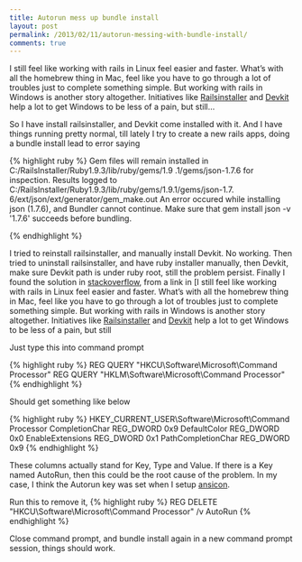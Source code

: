 ```yaml
---
title: Autorun mess up bundle install
layout: post
permalink: /2013/02/11/autorun-messing-with-bundle-install/
comments: true
---
```

I still feel like working with rails in Linux feel easier and faster. What&#8217;s with all the homebrew thing in Mac, feel like you have to go through a lot of troubles just to complete something simple. But working with rails in Windows is another story altogether. Initiatives like [Railsinstaller](http://railsinstaller.org/) and [Devkit](https://github.com/oneclick/rubyinstaller/wiki/development-kit) help a lot to get Windows to be less of a pain, but still&#8230;

So I have install railsinstaller, and Devkit come installed with it. And I have things running pretty normal, till lately I try to create a new rails apps, doing a bundle install lead to error saying

{% highlight ruby %}
Gem files will remain installed in C:/RailsInstaller/Ruby1.9.3/lib/ruby/gems/1.9 .1/gems/json-1.7.6 for inspection. 
Results logged to C:/RailsInstaller/Ruby1.9.3/lib/ruby/gems/1.9.1/gems/json-1.7. 6/ext/json/ext/generator/gem_make.out An error occured while installing json (1.7.6), and Bundler cannot continue. Make sure that gem install json -v '1.7.6' succeeds before bundling.

{% endhighlight %}

I tried to reinstall railsinstaller, and manually install Devkit. No working. Then tried to uninstall railsinstaller, and have ruby installer manually, then Devkit, make sure Devkit path is under ruby root, still the problem persist. Finally I found the solution in [stackoverflow](http://stackoverflow.com/questions/3018166/failed-to-build-gem-native-extension-extconf-rb-not-found), from a link in [I still feel like working with rails in Linux feel easier and faster. What&#8217;s with all the homebrew thing in Mac, feel like you have to go through a lot of troubles just to complete something simple. But working with rails in Windows is another story altogether. Initiatives like [Railsinstaller](http://railsinstaller.org/) and [Devkit](https://github.com/oneclick/rubyinstaller/wiki/development-kit) help a lot to get Windows to be less of a pain, but still

Just type this into command prompt

{% highlight ruby %}
REG QUERY "HKCU\Software\Microsoft\Command Processor"
REG QUERY "HKLM\Software\Microsoft\Command Processor"
{% endhighlight %}


Should get something like below

{% highlight ruby %}
HKEY_CURRENT_USER\Software\Microsoft\Command Processor
    CompletionChar        REG_DWORD    0x9
    DefaultColor          REG_DWORD    0x0
    EnableExtensions      REG_DWORD    0x1
    PathCompletionChar    REG_DWORD    0x9
{% endhighlight %}

These columns actually stand for Key, Type and Value. If there is a Key named AutoRun, then this could be the root cause of the problem. In my case, I think the Autorun key was set when I setup [ansicon](https://github.com/adoxa/ansicon).
  
Run this to remove it,
{% highlight ruby %}
REG DELETE "HKCU\Software\Microsoft\Command Processor" /v AutoRun
{% endhighlight %}

Close command prompt, and bundle install again in a new command prompt session, things should work.